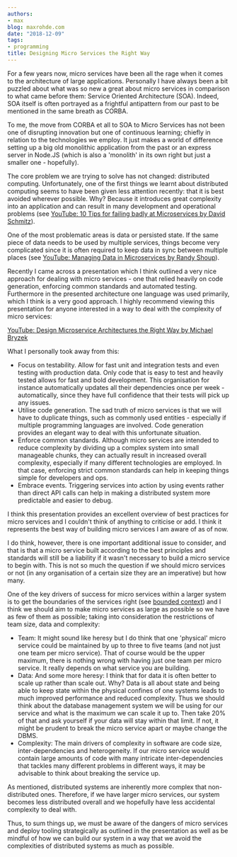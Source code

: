 ```yaml
---
authors:
- max
blog: maxrohde.com
date: "2018-12-09"
tags:
- programming
title: Designing Micro Services the Right Way
---
```


For a few years now, micro services have been all the rage when it comes to the architecture of large applications. Personally I have always been a bit puzzled about what was so new a great about micro services in comparison to what came before them: Service Oriented Architecture (SOA). Indeed, SOA itself is often portrayed as a frightful antipattern from our past to be mentioned in the same breath as CORBA.

To me, the move from CORBA et all to SOA to Micro Services has not been one of disrupting innovation but one of continuous learning; chiefly in relation to the technologies we employ. It just makes a world of difference setting up a big old monolithic application from the past or an express server in Node.JS (which is also a 'monolith' in its own right but just a smaller one - hopefully).

The core problem we are trying to solve has not changed: distributed computing. Unfortunately, one of the first things we learnt about distributed computing seems to have been given less attention recently: that it is best avoided wherever possible. Why? Because it introduces great complexity into an application and can result in many development and operational problems (see [YouTube: 10 Tips for failing badly at Microservices by David Schmitz](https://youtu.be/X0tjziAQfNQ)).

One of the most problematic areas is data or persisted state. If the same piece of data needs to be used by multiple services, things become very complicated since it is often required to keep data in sync between multiple places (see [YouTube: Managing Data in Microservices by Randy Shoup](https://youtu.be/E8-e-3fRHBw)).

Recently I came across a presentation which I think outlined a very nice approach for dealing with micro services - one that relied heavily on code generation, enforcing common standards and automated testing. Furthermore in the presented architecture one language was used primarily, which I think is a very good approach. I highly recommend viewing this presentation for anyone interested in a way to deal with the complexity of micro services:

[YouTube: Design Microservice Architectures the Right Way by Michael Bryzek](https://youtu.be/j6ow-UemzBc)

What I personally took away from this:

- Focus on testability. Allow for fast unit and integration tests and even testing with production data. Only code that is easy to test and heavily tested allows for fast and bold development. This organisation for instance automatically updates all their dependencies once per week - automatically, since they have full confidence that their tests will pick up any issues.
- Utilise code generation. The sad truth of micro services is that we will have to duplicate things, such as commonly used entities - especially if multiple programming languages are involved. Code generation provides an elegant way to deal with this unfortunate situation.
- Enforce common standards. Although micro services are intended to reduce complexity by dividing up a complex system into small manageable chunks, they can actually result in increased overall complexity, especially if many different technologies are employed. In that case, enforcing strict common standards can help in keeping things simple for developers and ops.
- Embrace events. Triggering services into action by using events rather than direct API calls can help in making a distributed system more predictable and easier to debug.

I think this presentation provides an excellent overview of best practices for micro services and I couldn't think of anything to criticise or add. I think it represents the best way of building micro services I am aware of as of now.

I do think, however, there is one important additional issue to consider, and that is that a micro service built according to the best principles and standards will still be a liability if it wasn't necessary to build a micro service to begin with. This is not so much the question if we should micro services or not (in any organisation of a certain size they are an imperative) but how many.

One of the key drivers of success for micro services within a larger system is to get the boundaries of the services right (see [bounded context](https://martinfowler.com/bliki/BoundedContext.html)) and I think we should aim to make micro services as large as possible so we have as few of them as possible; taking into consideration the restrictions of team size, data and complexity:

- Team: It might sound like heresy but I do think that one 'physical' micro service could be maintained by up to three to five teams (and not just one team per micro service). That of course would be the upper maximum, there is nothing wrong with having just one team per micro service. It really depends on what service you are building.
- Data: And some more heresy: I think that for data it is often better to scale up rather than scale out. Why? Data is all about state and being able to keep state within the physical confines of one systems leads to much improved performance and reduced complexity. Thus we should think about the database management system we will be using for our service and what is the maximum we can scale it up to. Then take 20% of that and ask yourself if your data will stay within that limit. If not, it might be prudent to break the micro service apart or maybe change the DBMS.
- Complexity: The main drivers of complexity in software are code size, inter-dependencies and heterogeneity. If our micro service would contain large amounts of code with many intricate inter-dependencies that tackles many different problems in different ways, it may be advisable to think about breaking the service up.

As mentioned, distributed systems are inherently more complex that non-distributed ones. Therefore, if we have larger micro services, our system becomes less distributed overall and we hopefully have less accidental complexity to deal with.

Thus, to sum things up, we must be aware of the dangers of micro services and deploy tooling strategically as outlined in the presentation as well as be mindful of how we can build our system in a way that we avoid the complexities of distributed systems as much as possible.
